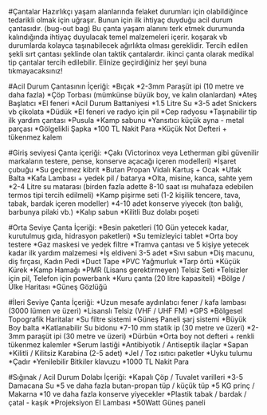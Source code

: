 #Çantalar
Hazırlıkçı yaşam alanlarında felaket durumları için olabildiğince tedarikli olmak için uğraşır.
Bunun için ilk ihtiyaç duyduğu acil durum çantasıdır. (bug-out bag) 
Bu çanta yaşam alanını terk etmek durumunda kalındığında ihtiyaç duyulacak temel malzemeleri içerir. koşarak vb durumlarda kolayca taşınabilecek ağırlıkta olması gereklidir. Tercih edilen şekli sırt çantası şeklinde olan taktik çantalardır. ikinci çanta olarak medikal tip çantalar tercih edilebilir.
Elinize geçirdiğiniz her şeyi buna tıkmayacaksınız! 

#Acil Durum Çantasının İçeriği:
*Bıçak
*2-3mm Paraşüt ipi (10 metre ve daha fazla)
*Çöp Torbası (mümkünse büyük boy, ve kalın olanlardan)
*Ateş Başlatıcı
*El feneri
*Acil Durum Battaniyesi
*1.5 Litre Su
*3-5 adet Snickers vb çikolata
*Düdük
*El feneri ve radyo için pil
*Cep radyosu
*Taşınabilir tip ilk yardım çantası
*Pusula
*Kamp sabunu
*Yansıtıcı küçük ayna - metal parçası
*Gölgelikli Şapka
*100 TL Nakit Para
*Küçük Not Defteri + tükenmez kalem

#Giriş seviyesi Çanta içeriği:
*Çakı (Victorinox veya Letherman gibi güvenilir markaların testere, pense, konserve açacağı içeren modelleri)
*İşaret çubuğu
*Su geçirmez kibrit
*Butan Propan Vidalı Kartuş + Ocak
*Ufak Balta
*Kafa Lambası + yedek pil / batarya
*Olta, misine, kanca, sahte yem
*2-4 Litre su matarası (birden fazla adette 8-10 saat ısı muhafaza edebilen termos tipi tercih edilmeli)
*Kamp pişirme seti (1-2 kişilik tencere, tava, tabak, bardak içeren modeller)
*4-10 adet konserve yiyecek (ton balığı, barbunya pilaki vb.)
*Kalıp sabun
*Kilitli Buz dolabı poşeti


#Orta Seviye Çanta İçeriği:
*Besin paketleri (10 Gün yetecek kadar, kurutulmuş gıda, hidrasyon paketleri)
*Su temizleyici tablet
*Orta boy testere
*Gaz maskesi ve yedek filtre
*Tramva çantası ve 5 kişiye yetecek kadar ilk yardım malzemesi
*İş eldiveni 3-5 adet
*Sıvı sabun
*Diş macunu, diş fırçası, Kadın Pedi
*Duct Tape
*PVC Yağmurluk
*Tarp örtü
*Küçük Kürek
*Kamp Hamağı
*PMR (Lisans gerektirmeyen) Telsiz Seti
*Telsizler için pil, Telefon için powerbank
*Kuru çanta (20 litre kapasiteli)
*Bölge / Ülke Haritası
*Güneş Gözlüğü

#İleri Seviye Çanta İçeriği:
*Uzun mesafe aydınlatıcı fener / kafa lambası (3000 lümen ve üzeri)
*Lisanslı Telsiz (VHF / UHF FM)
*GPS
*Bölgesel Topografik Haritalar
*Su filtre sistemi
*Güneş Paneli şarj sistemi
*Büyük Boy balta
*Katlanabilir Su bidonu
*7-10 mm statik ip (30 metre ve üzeri)
*2-3mm paraşüt ipi (30 metre ve üzeri)
*Dürbün
*Orta boy not defteri + renkli tükenmez kalemler
*Serum lastiği
*Antibiyotik / Antiseptik ilaçlar
*Sapan
*Kilitli / Kilitsiz Karabina (2-5 adet)
*Jel / Toz ısıtıcı paketler
*Uyku tulumu
*Çadır
*Yenilebilir Bitkiler klavuzu
*1000 TL Nakit Para

#Sığınak / Acil Durum Dolabı İçeriği:
*Kapalı Çöp / Tuvalet varilleri
*3-5 Damacana Su
*5 ve daha fazla butan-propan tüp / küçük tüp
*5 KG prinç / Makarna
*10 ve daha fazla konserve yiyecekler
*Plastik tabak / bardak / çatal - kaşık
*Projeksiyon El Lambası
*50Watt Güneş paneli
